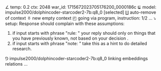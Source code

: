 ∠ temp: 0.2 ctx: 2048 war_id: 1715672023705176200_0000186c
⋤ model: impulse2000/dolphincoder-starcoder2-7b:q8_0 [selected]
∐ auto-remove of context
ㆆ new empty context
◰ going via program, instruction: 1/2 ...
⤵ setup: Response should complain with these assumptions:
1. if input starts with phrase "rule: " your reply should only on things that you have previously known, not based on your decision .
2. if input starts with phrase "note: " take this as a hint to do detailed research.

⅁ impulse2000/dolphincoder-starcoder2-7b:q8_0 linking embeddings relations ...
